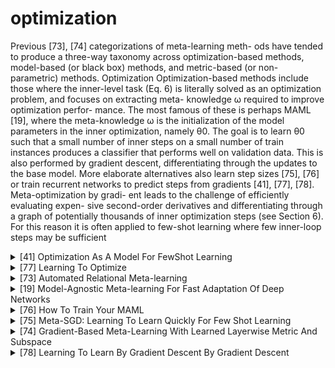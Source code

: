 # optimization
Previous [73], [74] categorizations of meta-learning meth- ods have tended to produce a three-way taxonomy across optimization-based methods, model-based (or black box) methods, and metric-based (or non-parametric) methods. Optimization Optimization-based methods include those where the inner-level task (Eq. 6) is literally solved as an optimization problem, and focuses on extracting meta- knowledge ω required to improve optimization perfor- mance. The most famous of these is perhaps MAML [19], where the meta-knowledge ω is the initialization of the model parameters in the inner optimization, namely θ0. The goal is to learn θ0 such that a small number of inner steps on a small number of train instances produces a classifier that performs well on validation data. This is also performed by gradient descent, differentiating through the updates to the base model. More elaborate alternatives also learn step sizes [75], [76] or train recurrent networks to predict steps from gradients [41], [77], [78]. Meta-optimization by gradi- ent leads to the challenge of efficiently evaluating expen- sive second-order derivatives and differentiating through a graph of potentially thousands of inner optimization steps (see Section 6). For this reason it is often applied to few-shot learning where few inner-loop steps may be sufficient
<!-- REFERENCE -->


<details>
<summary>[41] Optimization As A Model For FewShot Learning</summary>
<br>
<!-- (optimization_as_a_model_for_fewshot_learning.md) -->

# optimization_as_a_model_for_fewshot_learning.md

<!-- REFERENCE -->


[Optimization As A Model For FewShot Learning](../papers/optimization_as_a_model_for_fewshot_learning.md)

</details>



<details>
<summary>[77] Learning To Optimize</summary>
<br>
<!-- (learning_to_optimize.md) -->

# learning_to_optimize.md

<!-- REFERENCE -->


[Learning To Optimize](../papers/learning_to_optimize.md)

</details>



<details>
<summary>[73] Automated Relational Meta-learning</summary>
<br>
<!-- (automated_relational_meta_learning.md) -->

# automated_relational_meta_learning.md

<!-- REFERENCE -->


[Automated Relational Meta-learning](../papers/automated_relational_meta_learning.md)

</details>



<details>
<summary>[19] Model-Agnostic Meta-learning For Fast Adaptation Of Deep Networks</summary>
<br>
<!-- (model_agnostic_meta_learning_for_fast_adaptation_of_deep_networks.md) -->

# model_agnostic_meta_learning_for_fast_adaptation_of_deep_networks.md

<!-- REFERENCE -->


[Model-Agnostic Meta-learning For Fast Adaptation Of Deep Networks](../papers/model_agnostic_meta_learning_for_fast_adaptation_of_deep_networks.md)

</details>



<details>
<summary>[76] How To Train Your MAML</summary>
<br>
<!-- (how_to_train_your_maml.md) -->

# how_to_train_your_maml.md

<!-- REFERENCE -->


[How To Train Your MAML](../papers/how_to_train_your_maml.md)

</details>



<details>
<summary>[75] Meta-SGD: Learning To Learn Quickly For Few Shot Learning</summary>
<br>
<!-- (meta_sgd_learning_to_learn_quickly_for_few_shot_learning.md) -->

# meta_sgd_learning_to_learn_quickly_for_few_shot_learning.md

<!-- REFERENCE -->


[Meta-SGD: Learning To Learn Quickly For Few Shot Learning](../papers/meta_sgd_learning_to_learn_quickly_for_few_shot_learning.md)

</details>



<details>
<summary>[74] Gradient-Based Meta-Learning With Learned Layerwise Metric And Subspace</summary>
<br>
<!-- (gradient_based_meta_learning_with_learned_layerwise_metric_and_subspace.md) -->

# gradient_based_meta_learning_with_learned_layerwise_metric_and_subspace.md

<!-- REFERENCE -->


[Gradient-Based Meta-Learning With Learned Layerwise Metric And Subspace](../papers/gradient_based_meta_learning_with_learned_layerwise_metric_and_subspace.md)

</details>



<details>
<summary>[78] Learning To Learn By Gradient Descent By Gradient Descent</summary>
<br>
<!-- (learning_to_learn_by_gradient_descent_by_gradient_descent.md) -->

# learning_to_learn_by_gradient_descent_by_gradient_descent.md

<!-- REFERENCE -->


[Learning To Learn By Gradient Descent By Gradient Descent](../papers/learning_to_learn_by_gradient_descent_by_gradient_descent.md)

</details>


